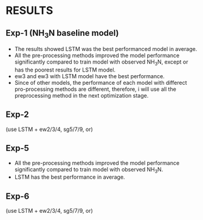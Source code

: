 # RESULTS
## Exp-1 (NH$_{3}$N baseline model)
* The results showed LSTM was the best performanced model in average.
* All the pre-processing methods improved the model performance significantly compared to train model with observed NH$_{3}$N, except or has the poorest results for LSTM model.
* ew3 and ew3 with LSTM model have the best performance.
* Since of other models, the performance of each model with differect pro-processing methods are different, therefore, i will use all the preprocessing method in the next optimization stage.
## Exp-2
(use LSTM + ew2/3/4, sg5/7/9, or)

## Exp-5
* All the pre-processing methods improved the model performance significantly compared to train model with observed NH$_{3}$N.
* LSTM has the best performance in average.

## Exp-6
(use LSTM + ew2/3/4, sg5/7/9, or)